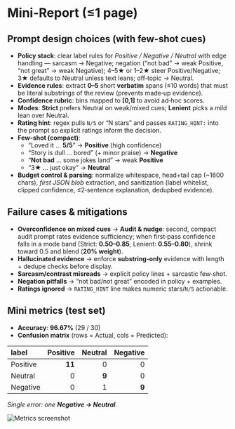 # Mini-Report (≤1 page)

## Prompt design choices (with few-shot cues)
- **Policy stack**: clear label rules for *Positive / Negative / Neutral* with edge handling — sarcasm → Negative; negation (“not bad” → weak Positive, “not great” → weak Negative); 4–5★ or 1–2★ steer Positive/Negative; 3★ defaults to Neutral unless text leans; off‑topic → Neutral.
- **Evidence rules**: extract **0–5** short **verbatim** spans (≤10 words) that must be literal substrings of the review (prevents made‑up evidence).
- **Confidence rubric**: bins mapped to **[0,1]** to avoid ad‑hoc scores.
- **Modes**: **Strict** prefers Neutral on weak/mixed cues; **Lenient** picks a mild lean over Neutral.
- **Rating hint**: regex pulls `N/5` or “N stars” and passes `RATING_HINT:` into the prompt so explicit ratings inform the decision.
- **Few-shot (compact)**:
  - “Loved it … **5/5**” → **Positive** (high confidence)
  - “Story is dull … bored” (+ minor praise) → **Negative**
  - “**Not bad** … some jokes land” → weak **Positive**
  - “3★ … just okay” → **Neutral**
- **Budget control & parsing**: normalize whitespace, head+tail cap (~1600 chars), *first JSON blob* extraction, and sanitization (label whitelist, clipped confidence, ≤2‑sentence explanation, dedupbed evidence).

## Failure cases & mitigations
- **Overconfidence on mixed cues** → **Audit & nudge**: second, compact audit prompt rates evidence sufficiency; when first‑pass confidence falls in a mode band (Strict: **0.50–0.85**, Lenient: **0.55–0.80**), shrink toward 0.5 and blend (**20% weight**).
- **Hallucinated evidence** → enforce **substring‑only** evidence with length + dedupe checks before display.
- **Sarcasm/contrast misreads** → explicit policy lines + sarcastic few‑shot.
- **Negation pitfalls** → “not bad/not great” encoded in policy + examples.
- **Ratings ignored** → `RATING_HINT` line makes numeric stars/`N/5` actionable.

## Mini metrics (test set)
- **Accuracy**: **96.67%** (29 / 30)
- **Confusion matrix** (rows = Actual, cols = Predicted):

| label    | Positive | Neutral | Negative |
|:---------|---------:|--------:|---------:|
| Positive | **11**   | 0       | 0        |
| Neutral  | 0        | **9**   | 0        |
| Negative | 0        | 1       | **9**    |

*Single error: one **Negative → Neutral**.*

![Metrics screenshot](sandbox:/mnt/data/metrics.png)
